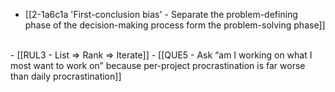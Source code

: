 - [[2-1a6c1a 'First-conclusion bias' - Separate the problem-defining phase of the decision-making process form the problem-solving phase]]
<br>
- [[RUL3 - List ⇒ Rank ⇒ Iterate]]
- [[QUE5 - Ask “am I working on what I most want to work on” because per-project procrastination is far worse than daily procrastination]]
